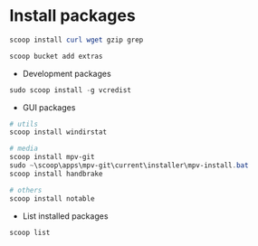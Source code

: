 # Install packages

```ps1
scoop install curl wget gzip grep

scoop bucket add extras

```

* Development packages

```ps1
sudo scoop install -g vcredist

```

* GUI packages

```ps1
# utils
scoop install windirstat

# media
scoop install mpv-git
sudo ~\scoop\apps\mpv-git\current\installer\mpv-install.bat
scoop install handbrake

# others
scoop install notable

```

* List installed packages

```ps1
scoop list

```
